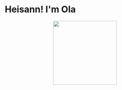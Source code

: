 # Heisann! I'm Ola

<div align="center">
  <img src="https://user-images.githubusercontent.com/74038190/240885248-ff1b5f32-9420-4dde-b2b9-ed2c0aa17459.gif" width="200" />
</div>

<!---
olathors/olathors is a ✨ special ✨ repository because its `README.md` (this file) appears on your GitHub profile.
You can click the Preview link to take a look at your changes.
--->
